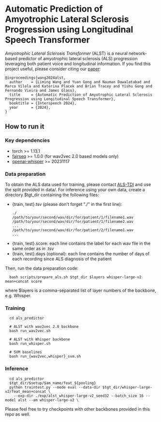 # Automatic Prediction of Amyotrophic Lateral Sclerosis Progression using Longitudinal Speech Transformer

*Amyotrophic Lateral Sclerosis Transformer* (ALST) is a neural network-based predictor of amyotrophic lateral sclerosis (ALS) progression leveraging both patient voice and longitudinal information.
If you find this project useful, please consider citing our [paper](https://arxiv.org/pdf/2406.18625):
~~~~
@inproceedings{wang2024alst,
  author    = {Liming Wang and Yuan Gong and Nauman Dawalatabad and Marco Vilela and Katerina Placek and Brian Tracey and Yishu Gong and Fernando Vieira and James Glass},
  title     = {Automatic Prediction of Amyotrophic Lateral Sclerosis Progression using Longitudinal Speech Transformer},
  booktitle = {Interspeech 2024},
  year      = {2024},
}
~~~~

## How to run it
### Key dependencies
- torch >= 1.13.1
- [fairseq](https://github.com/pytorch/fairseq) >= 1.0.0 (for wav2vec 2.0 based models only)
- [openai-whisper](https://github.com/openai/whisper) >= 20231117

### Data preparation
To obtain the ALS data used for training, please contact [ALS-TDI](https://www.als.net/) and use the split provided in data/. For inference using your own data, create a directory $tgt_dir containing the following files:
- {train, test}.tsv (please don't forget "./" in the first line):
  ~~~
  ./
  /path/to/your/second/wav/dir/for/patient/1/filename1.wav
  /path/to/your/second/wav/dir/for/patient/1/filename2.wav
  ...
  /path/to/your/second/wav/dir/for/patient/2/filename1.wav
  ...
  ~~~
- {train, test}.score: each line contains the label for each wav file in the same order as in .tsv
- {train, test}.days (optional): each line contains the number of days of each recording since ALS diagnosis of the patient

Then, run the data preparation code:
~~~
  bash scripts/prepare_als.sh $tgt_dir $layers whisper-large-v2 mean+concat score
~~~
where $layers is a comma-separated list of layer numbers of the backbone, e.g. Whisper.

### Training
~~~~
  cd als_predictor

  # ALST with wav2vec 2.0 backbone
  bash run_wav2vec.sh

  # ALST with Whisper backbone
  bash run_whisper.sh

  # SVM baselines
  bash run_{wav2vec,whisper}_svm.sh
~~~~
### Inference
~~~~
  cd als_predictor
  $tgt_dir/$setup/$am_name/feat_${pooling}
  python traintest.py --mode eval --data-dir $tgt_dir/whisper-large-v2/feat_mean+concat \
    --exp-dir ./exp/alst_whisper-large-v2_seed32 --batch_size 16 --model alst --am whisper-large-v2 \
~~~~
Please feel free to try checkpoints with other backbones provided in this repo as well. 
